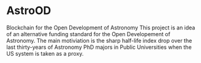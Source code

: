 # AstroOD
Blockchain for the Open Development of Astronomy
This project is an idea of an alternative funding standard 
for the Open Developement of Astronomy. The main motiviation
is the sharp half-life index drop over the last thirty-years
of Astronomy PhD majors in Public Universities when the US system
is taken as a proxy.
